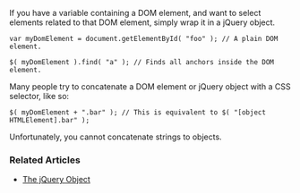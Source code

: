 <script>{
	"title": "How do I select elements when I already have a DOM element?",
	"source": "http://docs.jquery.com/Frequently_Asked_Questions"
}</script>

If you have a variable containing a DOM element, and want to select elements related to that DOM element, simply wrap it in a jQuery object.

```
var myDomElement = document.getElementById( "foo" ); // A plain DOM element.

$( myDomElement ).find( "a" ); // Finds all anchors inside the DOM element.
```

Many people try to concatenate a DOM element or jQuery object with a CSS selector, like so:

```
$( myDomElement + ".bar" ); // This is equivalent to $( "[object HTMLElement].bar" );
```

Unfortunately, you cannot concatenate strings to objects.

### Related Articles

* [The jQuery Object](/using-jquery-core/jquery-object/)

